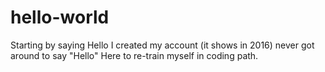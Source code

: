 # hello-world
Starting by saying Hello 
I created my account (it shows in 2016) never got around to say "Hello" 
Here to re-train myself in coding path.
